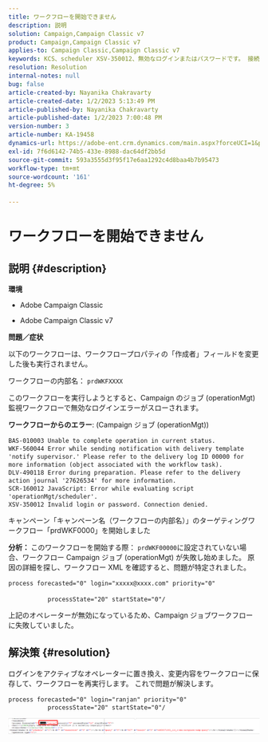 ```yaml
---
title: ワークフローを開始できません
description: 説明
solution: Campaign,Campaign Classic v7
product: Campaign,Campaign Classic v7
applies-to: Campaign Classic,Campaign Classic v7
keywords: KCS、scheduler XSV-350012、無効なログインまたはパスワードです。 接続が拒否されました。
resolution: Resolution
internal-notes: null
bug: false
article-created-by: Nayanika Chakravarty
article-created-date: 1/2/2023 5:13:49 PM
article-published-by: Nayanika Chakravarty
article-published-date: 1/2/2023 7:00:48 PM
version-number: 3
article-number: KA-19458
dynamics-url: https://adobe-ent.crm.dynamics.com/main.aspx?forceUCI=1&pagetype=entityrecord&etn=knowledgearticle&id=596d01cc-c08a-ed11-81ac-6045bd006c82
exl-id: 7f6d6142-74b5-433e-8988-dac64df2bb5d
source-git-commit: 593a3555d3f95f17e6aa1292c4d8baa4b7b95473
workflow-type: tm+mt
source-wordcount: '161'
ht-degree: 5%

---
```


# ワークフローを開始できません

## 説明 {#description}


<b>環境</b>

- Adobe Campaign Classic

- Adobe Campaign Classic v7

<b>問題／症状</b>

以下のワークフローは、ワークフロープロパティの「作成者」フィールドを変更した後も実行されません。

ワークフローの内部名： ``prdWKFXXXX``

このワークフローを実行しようとすると、Campaign のジョブ (operationMgt) 監視ワークフローで無効なログインエラーがスローされます。

<b>ワークフローからのエラー</b>: (Campaign ジョブ (operationMgt))




```
BAS-010003 Unable to complete operation in current status.
WKF-560044 Error while sending notification with delivery template 'notify supervisor.' Please refer to the delivery log ID 00000 for more information (object associated with the workflow task).
DLV-490118 Error during preparation. Please refer to the delivery action journal '27626534' for more information.
SCR-160012 JavaScript: Error while evaluating script 'operationMgt/scheduler'.
XSV-350012 Invalid login or password. Connection denied.
```




キャンペーン「キャンペーン名（ワークフローの内部名）」のターゲティングワークフロー「prdWKF0000」を開始しました

<b>分析： </b>
このワークフローを開始する際： `prdWKF00000`に設定されていない場合、ワークフロー Campaign ジョブ (operationMgt) が失敗し始めました。 原因の詳細を探し、ワークフロー XML を確認すると、問題が特定されました。




```
process forecasted="0" login="xxxxx@xxxx.com" priority="0"

           processState="20" startState="0"/
```




上記のオペレーターが無効になっているため、Campaign ジョブワークフローに失敗していました。


## 解決策 {#resolution}


ログインをアクティブなオペレーターに置き換え、変更内容をワークフローに保存して、ワークフローを再実行します。 これで問題が解決します。




```
process forecasted="0" login="ranjan" priority="0"
           processState="20" startState="0"/
```






![](assets/852729f9-68d0-ec11-a7b5-0022480a8e40.png)
